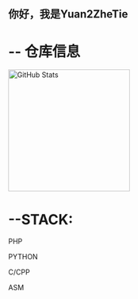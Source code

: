 ## 你好，我是Yuan2ZheTie

# -- 仓库信息
<div align="left">
  <img 
    height="245px" 
    src="https://github-readme-stats.vercel.app/api?username=JasonHan2009&hide_title=true&hide_border=true&show_icons=true&line_height=21&text_color=000&icon_color=000&bg_color=0,f5f5f5,e0e0e0&theme=graywhite&layout=compact" 
    alt="GitHub Stats" 
  />
</div>


# --STACK:

PHP

PYTHON

C/CPP

ASM
